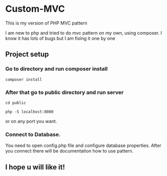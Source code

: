 # Custom-MVC
This is my version of PHP MVC pattern

I am new to php and tried to do mvc pattern on my own, using composer.
I know it has lots of bugs but I am fixing it one by one 

## Project setup
### Go to directory and run composer install
```
composer install
```
### After that go to public directory and run server
```
cd public
```
```
php -S localhost:8080
```
or on any port you want.

### Connect to Database.
You need to open config.php file and configure database properties.
After you connect there will be documentation how to use pattern.
## I hope u will like it!
